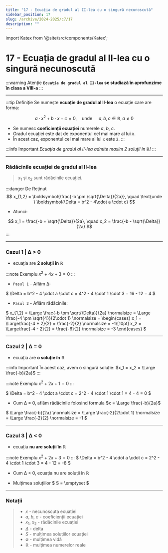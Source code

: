 ```yaml
---
title: "17 - Ecuația de gradul al II-lea cu o singură necunoscută"
sidebar_position: 17
slug: /archive/2024-2025/c7/17
description: ""
---
```

import Katex from '@site/src/components/Katex';

# 17 - Ecuația de gradul al II-lea cu o singură necunoscută
:::warning Atenție
**`Ecuația de gradul al II-lea` se studiază în aprofunzime în clasa a VIII-a**
:::

---

:::tip Definiție
Se numește **ecuație de gradul al II-lea** o ecuație care are forma:

$$
a \cdot x^2 + b \cdot x + c = 0,\quad \text{unde } \quad a, b, c \in \mathbb{R}, \, a \neq 0
$$
- Se numesc **coeficienții ecuației** numerele $a$, $b$, $c$.
- Gradul ecuației este dat de exponentul cel mai mare al lui $x$.
- În acest caz, exponentul cel mai mare al lui `x` este `2`.
:::


:::info Important
*Ecuația de gradul al II-lea admite maxim 2 soluții in $\mathbb{R}$!*
:::

---
### Rădăcinile ecuației de gradul al II-lea

> $x_1$ și $x_2$ sunt rădăcinile ecuației.

:::danger De Reținut
$$
x_{1,2} = \boldsymbol{\frac{-b \pm \sqrt{\Delta}}{2a}}, \quad \text{unde } \boldsymbol{\Delta = b^2 - 4\cdot a \cdot c}
$$

- Atunci:

$$
x_1 = \frac{-b + \sqrt{\Delta}}{2a}, \quad x_2 = \frac{-b - \sqrt{\Delta}}{2a}
$$
:::

---

### Cazul 1 | Δ > 0
- ecuația are **2 soluții în** $\mathbb{R}$

:::note Exemplu
$x^2+4x+3=0$
:::

- `Pasul 1` - Aflăm Δ:

$
\Delta = b^2 - 4 \cdot a \cdot c = 4^2 - 4 \cdot 1 \cdot 3 = 16 - 12 = 4
$
- `Pasul 2` - Aflăm rădăcinile:

$
x_{1,2} = \Large \frac{-b \pm \sqrt{\Delta}}{2a} \normalsize = \Large \frac{-4 \pm \sqrt{4}}{2\cdot 1} \normalsize =
\begin{cases}
x_1 = \Large\frac{-4 + 2}{2} = \frac{-2}{2} \normalsize = -1\\[10pt]
x_2 = \Large\frac{-4 - 2}{2} = \frac{-6}{2} \normalsize = -3
\end{cases}
$

---

### Cazul 2 | Δ = 0
- ecuația are **o soluție în** $\mathbb{R}$

:::info Important
În acest caz, avem o singură soluție:
$x_1 = x_2 = \Large \frac{-b}{2a}$
:::

:::note Exemplu
$x^2+2x+1=0$
:::

$
\Delta = b^2 - 4 \cdot a \cdot c = 2^2 - 4 \cdot 1 \cdot 1 = 4 - 4 = 0
$

- Cum Δ = 0, aflăm rădăcinile folosind formula $x = \Large \frac{-b}{2a}$

$
\Large \frac{-b}{2a} \normalsize = \Large \frac{-2}{2\cdot 1} \normalsize = \Large \frac{-2}{2} \normalsize = -1
$

---
### Cazul 3 | Δ < 0
- ecuația **nu are soluții în** $\mathbb{R}$

:::note Exemplu
$x^2+2x+3=0$
:::
$
\Delta = b^2 - 4 \cdot a \cdot c = 2^2 - 4 \cdot 1 \cdot 3 = 4 - 12 = -8
$
- Cum Δ < 0, ecuația nu are soluții în $\mathbb{R}$

- Mulțimea soluțiilor $ S = \emptyset $

---

### Notații
>- $x$ - necunoscuta ecuației
>- $a$, $b$, $c$ - coeficienții ecuației
>- $x_1$, $x_2$ - rădăcinile ecuației
>- $\Delta$ - delta
>- $S$ - mulțimea soluțiilor ecuației
>- $\emptyset$ - mulțimea vidă
>- $\mathbb{R}$ - mulțimea numerelor reale


